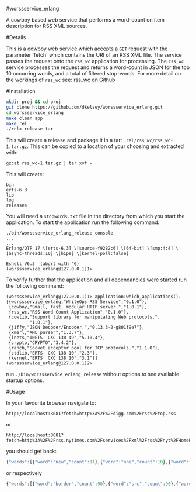 #worssservice_erlang

A cowboy based web service that performs a word-count on item description for RSS XML sources.

#Details

This is a cowboy web service which accepts a `GET` request with the parameter 'fetch' which contains the URI of an RSS XML file.  The service passes the request onto the `rss_wc` application for processing.  The `rss_wc` service processes the request and returns a word-count in JSON for the top 10 occurring words, and a total of filtered stop-words.  For more detail on the workings of `rss_wc` see: [rss_wc on Github](https://github.com/dkelsey/rss_wc)

#Installation

```bash
mkdir proj && cd proj
git clone https://github.com/dkelsey/worssservice_erlang.git
cd worssservice_erlang
make clean app
make rel
./relx release tar
```

This will create a release and package it in a tar: `_rel/rss_wc/rss_wc-1.tar.gz`.
This can be copied to a location of your choosing and extracted with:

```
gzcat rss_wc-1.tar.gz | tar xvf -
```
This will create: 
```
bin
erts-6.3
lib
log
releases
```
You will need a `stopwords.txt` file in the directory from which you start the application.
To start the application run the following command:
```
./bin/worssservice_erlang_release console
...
...
Erlang/OTP 17 \[erts-6.3] \[source-f9282c6] \[64-bit] \[smp:4:4] \[async-threads:10] \[hipe] \[kernel-poll:false]

Eshell V6.3  (abort with ^G)
(worssservice_erlang@127.0.0.1)1> 
```
To verify further that the application and all dependancies were started run the following command:
```
(worssservice_erlang@127.0.0.1)1> application:which_applications().
[{worssservice_erlang,"WhiteOps RSS Service","0.1.0"},
 {cowboy,"Small, fast, modular HTTP server.","1.0.1"},
 {rss_wc,"RSS Word Count Application","0.1.0"},
 {cowlib,"Support library for manipulating Web protocols.",
         "1.0.1"},
 {jiffy,"JSON Decoder/Encoder.","0.13.3-2-g801f9e7"},
 {xmerl,"XML parser","1.3.7"},
 {inets,"INETS  CXC 138 49","5.10.4"},
 {crypto,"CRYPTO","3.4.2"},
 {ranch,"Socket acceptor pool for TCP protocols.","1.1.0"},
 {stdlib,"ERTS  CXC 138 10","2.3"},
 {kernel,"ERTS  CXC 138 10","3.1"}]
(worssservice_erlang@127.0.0.1)2> 
```

run `./bin/worssservice_erlang_release` without options to see available startup options.

#Usage

In your favourite browser navigate to:
```
http://localhost:8081?fetch=http%3A%2F%2Fdigg.com%2Frss%2Ftop.rss
```
or 
```
http://localhost:8081?fetch=http%3A%2F%2Frss.nytimes.com%2Fservices%2Fxml%2Frss%2Fnyt%2FHomePage.xml
```
you should get back:
```javascript
{"words":[{"word":"new","count":11},{"word":"one","count":10},{"word":"from","count":9},{"word":"has","count":9},{"word":"have","count":8},{"word":"had","count":7},{"word":"so","count":7},{"word":"than","count":7},{"word":"he","count":6},{"word":"other","count":6}],"stopWordsIgnored":463}
```
or respectively
```javascript
{"words":[{"word":"border","count":90},{"word":"src","count":90},{"word":"href","count":56},{"word":"\"nofollow\"><img","count":42},{"word":"rel","count":42},{"word":"'1'","count":40},{"word":"height","count":34},{"word":"width","count":34},{"word":"\"0\"/></a><br/><a","count":28},{"word":"\"1\"","count":28}],"stopWordsIgnored":155}
```

